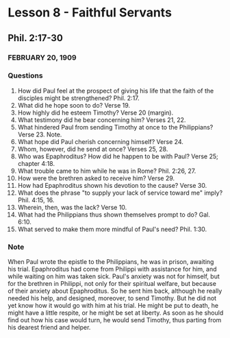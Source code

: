 # Lesson 8 - Faithful Servants

## Phil. 2:17-30

### FEBRUARY 20, 1909

### Questions

1. How did Paul feel at the prospect of giving his life that the faith of the disciples might be strengthened? Phil. 2:17.
2. What did he hope soon to do? Verse 19.
3. How highly did he esteem Timothy? Verse 20 (margin).
4. What testimony did he bear concerning him? Verses 21, 22.
5. What hindered Paul from sending Timothy at once to the Philippians? Verse 23. Note.
6. What hope did Paul cherish concerning himself? Verse 24.
7. Whom, however, did he send at once? Verses 25, 28.
8. Who was Epaphroditus? How did he happen to be with Paul? Verse 25; chapter 4:18.
9. What trouble came to him while he was in Rome? Phil. 2:26, 27.
10. How were the brethren asked to receive him? Verse 29.
11. How had Epaphroditus shown his devotion to the cause? Verse 30.
12. What does the phrase "to supply your lack of service toward me" imply? Phil. 4:15, 16.
13. Wherein, then, was the lack? Verse 10.
14. What had the Philippians thus shown themselves prompt to do? Gal. 6:10.
15. What served to make them more mindful of Paul's need? Phil. 1:30.

### Note

When Paul wrote the epistle to the Philippians, he was in prison, awaiting his trial. Epaphroditus had come from Philippi with assistance for him, and while waiting on him was taken sick. Paul's anxiety was not for himself, but for the brethren in Philippi, not only for their spiritual welfare, but because of their anxiety about Epaphroditus. So he sent him back, although he really needed his help, and designed, moreover, to send Timothy. But he did not yet know how it would go with him at his trial. He might be put to death, he might have a little respite, or he might be set at liberty. As soon as he should find out how his case would turn, he would send Timothy, thus parting from his dearest friend and helper.